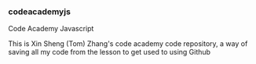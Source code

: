 ### codeacademyjs
Code Academy Javascript

This is Xin Sheng (Tom) Zhang's code academy code repository, a way of saving all my code from the lesson to get used to using Github
